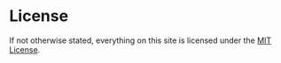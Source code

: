 # License

If not otherwise stated, everything on this site is licensed under the [MIT License](/resources/documents/license.txt).
